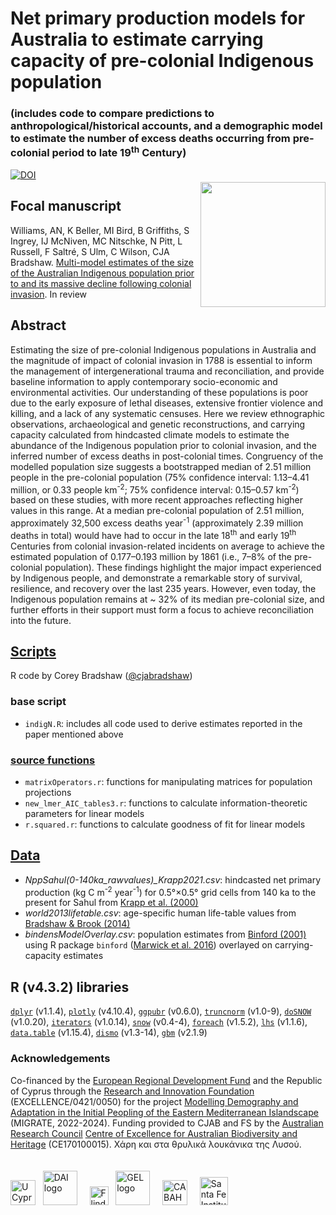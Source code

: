 # Net primary production models for Australia to estimate carrying capacity of pre-colonial Indigenous population
### (includes code to compare predictions to anthropological/historical accounts, and a demographic model to estimate the number of excess deaths occurring from pre-colonial period to late 19<sup>th</sup> Century)
<a href="https://www.ucy.ac.cy/migrate/"><img align="right" src="www/MigratelogoShad.png" width="200" style="margin-top: 20px"></a>
<a href="https://zenodo.org/doi/10.5281/zenodo.10561469"><img src="https://zenodo.org/badge/DOI/10.5281/zenodo.10561469.svg" alt="DOI"></a>

## Focal manuscript
Williams, AN, K Beller, MI Bird, B Griffiths, S Ingrey, IJ McNiven, MC Nitschke, N Pitt, L Russell, F Saltré, S Ulm, C Wilson, CJA Bradshaw. <a href="">Multi-model estimates of the size of the Australian Indigenous population prior to and its massive decline following colonial invasion</a>. In review

## Abstract
Estimating the size of pre-colonial Indigenous populations in Australia and the magnitude of impact of colonial invasion in 1788 is essential to inform the management of intergenerational trauma and reconciliation, and provide baseline information to apply contemporary socio-economic and environmental activities. Our understanding of these populations is poor due to the early exposure of lethal diseases, extensive frontier violence and killing, and a lack of any systematic censuses. Here we review ethnographic observations, archaeological and genetic reconstructions, and carrying capacity calculated from hindcasted climate models to estimate the abundance of the Indigenous population prior to colonial invasion, and the inferred number of excess deaths in post-colonial times. Congruency of the modelled population size suggests a bootstrapped median of 2.51 million people in the pre-colonial population (75% confidence interval: 1.13–4.41 million, or 0.33 people km<sup>-2</sup>; 75% confidence interval: 0.15–0.57 km<sup>-2</sup>) based on these studies, with more recent approaches reflecting higher values in this range. At a median pre-colonial population of 2.51 million, approximately 32,500 excess deaths year<sup>-1</sup> (approximately 2.39 million deaths in total) would have had to occur in the late 18<sup>th</sup> and early 19<sup>th</sup> Centuries from colonial invasion-related incidents on average to achieve the estimated population of 0.177–0.193 million by 1861 (i.e., 7–8% of the pre-colonial population). These findings highlight the major impact experienced by Indigenous people, and demonstrate a remarkable story of survival, resilience, and recovery over the last 235 years. However, even today, the Indigenous population remains at ~ 32% of its median pre-colonial size, and further efforts in their support must form a focus to achieve reconciliation into the future.

## <a href="https://github.com/cjabradshaw/AusIndigN/tree/main/scripts">Scripts</a>
R code by Corey Bradshaw (<a href="http://github.com/cjabradshaw">@cjabradshaw</a>)

### base script
- <code>indigN.R</code>: includes all code used to derive estimates reported in the paper mentioned above

### <a href="https://github.com/cjabradshaw/AusIndigN/tree/main/scripts/source">source functions</a>
- <code>matrixOperators.r</code>: functions for manipulating matrices for population projections
- <code>new_lmer_AIC_tables3.r</code>: functions to calculate information-theoretic parameters for linear models
- <code>r.squared.r</code>: functions to calculate goodness of fit for linear models

## <a href="https://github.com/cjabradshaw/AusIndigN/tree/main/data">Data</a>
- <em>NppSahul(0-140ka_rawvalues)_Krapp2021.csv</em>: hindcasted net primary production (kg C m<sup>-2</sup> year<sup>-1</sup>) for 0.5°×0.5° grid cells from 140 ka to the present for Sahul from <a href="http://doi.org/10.1038/s41597-021-01009-3">Krapp et al. (2000)</a>
- <em>world2013lifetable.csv</em>: age-specific human life-table values from <a href="http://doi.org/10.1073/pnas.1410465111">Bradshaw & Brook (2014)</a>
- <em>bindensModelOverlay.csv</em>: population estimates from <a href="https://www.ucpress.edu/books/constructing-frames-of-reference/paper">Binford (2001)</a> using R package <code>binford</code> (<a href="http://CRAN.R-project.org/package=binford">Marwick et al. 2016</a>) overlayed on carrying-capacity estimates

## R (v4.3.2) libraries
<a href="https://dplyr.tidyverse.org/"><code>dplyr</code></a> (v1.1.4), <a href="https://plotly.com/r/"><code>plotly</code></a> (v4.10.4), <a href="https://rpkgs.datanovia.com/ggpubr/"><code>ggpubr</code></a> (v0.6.0), <a href="https://cran.r-project.org/web/packages/truncnorm/truncnorm.pdf"><code>truncnorm</code></a> (v1.0-9), <a href="https://cran.r-project.org/web/packages/doSNOW/doSNOW.pdf"><code>doSNOW</code></a> (v1.0.20), <a href="https://cran.r-project.org/web/packages/iterators/iterators.pdf"><code>iterators</code></a> (v1.0.14), <a href="https://cran.r-project.org/web/packages/snow/snow.pdf"><code>snow</code></a> (v0.4-4), <a href="https://cran.r-project.org/web/packages/foreach/vignettes/foreach.html"><code>foreach</code></a> (v1.5.2), <a href="https://cran.r-project.org/web/packages/lhs/vignettes/lhs_basics.html"><code>lhs</code></a> (v1.1.6), <a href="https://cran.r-project.org/web/packages/data.table/vignettes/datatable-intro.html"><code>data.table</code></a> (v1.15.4), <a href="https://cran.r-project.org/web/packages/dismo/dismo.pdf"><code>dismo</code></a> (v1.3-14), <a href="https://cran.r-project.org/web/packages/gbm/gbm.pdf"><code>gbm</code></a> (v2.1.9)

### Acknowledgements
Co-financed by the <a href="https://ec.europa.eu/regional_policy/funding/erdf_en">European Regional Development Fund</a> and the Republic of Cyprus through the <a href="https://www.research.org.cy/en/">Research and Innovation Foundation</a> (EXCELLENCE/0421/0050) for the project <a href="https://www.ucy.ac.cy/migrate/">Modelling Demography and Adaptation in the Initial Peopling of the Eastern Mediterranean Islandscape</a> (MIGRATE, 2022-2024). Funding provided to CJAB and FS by the <a href="https://www.arc.gov.au">Australian Research Council</a> <a href="https://EpicAustralia.org.au">Centre of Excellence for Australian Biodiversity and Heritage</a> (CE170100015). Χάρη και στα θρυλικά λουκάνικα της Λυσού.
<br>
<p><a href="https://www.ucy.ac.cy"><img align="bottom-left" src="www/UCypruslogo.png" alt="UCyprus logo" height="40" style="margin-top: 20px"></a> &nbsp; <a href="http://www.dainst.org"><img align="bottom-left" src="www/DAIlogo.png" alt="DAI logo" height="55" style="margin-top: 20px"></a> &nbsp; &nbsp; <a href="https://www.flinders.edu.au"><img align="bottom-left" src="www/Flinders_University_Logo_Horizontal_RGB_Master.png" alt="Flinders University logo" height="30" style="margin-top: 20px"></a> &nbsp; <a href="https://globalecologyflinders.com"><img align="bottom-left" src="www/GEL Logo Kaurna New Transp-2.png" alt="GEL logo" height="55" style="margin-top: 20px"></a> &nbsp; &nbsp; <a href="https://epicaustralia.org.au"><img align="bottom-left" src="www/CabahFCL.jpg" alt="CABAH logo" height="40" style="margin-top: 20px"></a> &nbsp; &nbsp; <a href="https://www.santafe.edu/"><img align="bottom-left" src="www/SFI logo.png" alt="Santa Fe Institute logo" height="45" style="margin-top: 20px"></a></p>

